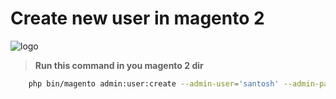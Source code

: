 
# Create new user in magento 2


![logo](https://docsify.js.org/_media/icon.svg ':size=50x100')


> **Run this command in you magento 2 dir**

```bash
	php bin/magento admin:user:create --admin-user='santosh' --admin-password='password1' --admin-email='myank142@gmail.com' --admin-firstname='santosh' --admin-lastname='verma'

```